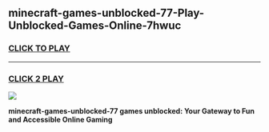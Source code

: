 
## minecraft-games-unblocked-77-Play-Unblocked-Games-Online-7hwuc
<h3>
<a href="https://premium76.site?title=minecraft-games-unblocked-77&ref=24A">CLICK TO PLAY</a></h3>
<hr>

<h3>
<a href="https://premium76.site?title=minecraft-games-unblocked-77&ref=24A">CLICK 2 PLAY</a>
  
</h3>

<a href="https://premium76.site?title=minecraft-games-unblocked-77&ref=24A"><img src="https://clearcache.store/games.png"></a>


**minecraft-games-unblocked-77 games unblocked: Your Gateway to Fun and Accessible Online Gaming**

